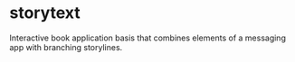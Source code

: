 # storytext
Interactive book application basis that combines elements of a messaging app with branching storylines.
